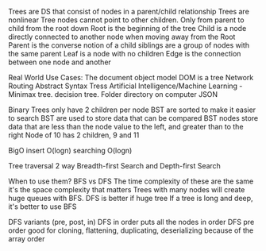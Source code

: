 Trees are DS that consist of nodes in a parent/child relationship
Trees are nonlinear 
Tree nodes cannot point to other children. Only from parent to child from the root down
Root is the beginning of the tree
Child is a node directly connected to another node when moving away from the Root
Parent is the converse notion of a child
siblings are a group of nodes with the same parent
Leaf is a node with no children
Edge is the connection between one node and another

Real World Use Cases:
The document object model DOM is a tree
Network Routing
Abstract Syntax Tress
Artificial Intelligence/Machine Learning - Minimax tree. decision tree.
Folder directory on computer
JSON

Binary Trees only have 2 children per node
BST are sorted to make it easier to search
BST are used to store data that can be compared
BST nodes store data that are less than the node value to the left, and greater than to the right
Node of 10 has 2 children, 9 and 11

BigO
insert O(logn)
searching O(logn)

Tree traversal
2 way
Breadth-first Search and Depth-first Search

When to use them?
BFS vs DFS
The time complexity of these are the same it's the space complexity that matters
Trees with many nodes will create huge queues with BFS. DFS is better if huge tree
If a tree is long and deep, it's better to use BFS

DFS variants  (pre, post, in)
DFS in order puts all the nodes in order
DFS pre order good for cloning, flattening, duplicating, deserializing because of the array order
